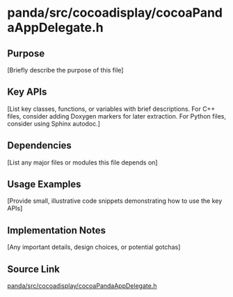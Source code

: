 # panda/src/cocoadisplay/cocoaPandaAppDelegate.h

## Purpose
[Briefly describe the purpose of this file]

## Key APIs
[List key classes, functions, or variables with brief descriptions.
For C++ files, consider adding Doxygen markers for later extraction.
For Python files, consider using Sphinx autodoc.]

## Dependencies
[List any major files or modules this file depends on]

## Usage Examples
[Provide small, illustrative code snippets demonstrating how to use the key APIs]

## Implementation Notes
[Any important details, design choices, or potential gotchas]

## Source Link
[panda/src/cocoadisplay/cocoaPandaAppDelegate.h](link_to_source_repository/panda/src/cocoadisplay/cocoaPandaAppDelegate.h)

